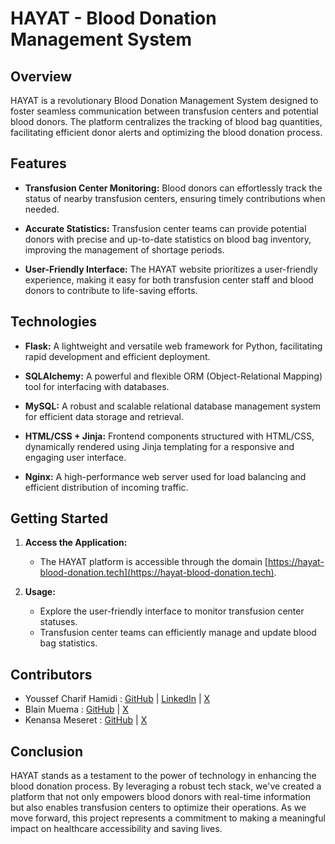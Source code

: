 # HAYAT - Blood Donation Management System

## Overview

HAYAT is a revolutionary Blood Donation Management System designed to foster seamless communication between transfusion centers and potential blood donors. The platform centralizes the tracking of blood bag quantities, facilitating efficient donor alerts and optimizing the blood donation process.

## Features

- **Transfusion Center Monitoring:** Blood donors can effortlessly track the status of nearby transfusion centers, ensuring timely contributions when needed.

- **Accurate Statistics:** Transfusion center teams can provide potential donors with precise and up-to-date statistics on blood bag inventory, improving the management of shortage periods.

- **User-Friendly Interface:** The HAYAT website prioritizes a user-friendly experience, making it easy for both transfusion center staff and blood donors to contribute to life-saving efforts.

## Technologies

- **Flask:** A lightweight and versatile web framework for Python, facilitating rapid development and efficient deployment.

- **SQLAlchemy:** A powerful and flexible ORM (Object-Relational Mapping) tool for interfacing with databases.

- **MySQL:** A robust and scalable relational database management system for efficient data storage and retrieval.

- **HTML/CSS + Jinja:** Frontend components structured with HTML/CSS, dynamically rendered using Jinja templating for a responsive and engaging user interface.

- **Nginx:** A high-performance web server used for load balancing and efficient distribution of incoming traffic.

## Getting Started

1. **Access the Application:**
   - The HAYAT platform is accessible through the domain [https://hayat-blood-donation.tech](https://hayat-blood-donation.tech).

2. **Usage:**
   - Explore the user-friendly interface to monitor transfusion center statuses.
   - Transfusion center teams can efficiently manage and update blood bag statistics.

## Contributors

- Youssef Charif Hamidi : [GitHub](https://github.com/Chareef) | [LinkedIn](https://linkedin.com/in/youssef-charif-hamidi) | [X](https://x.com/YoussefCharifH2)
- Blain Muema : [GitHub](https://github.com/octocatblain) | [X](https://twitter.com/birdblain)
- Kenansa Meseret : [GitHub](https://github.com/Kenc0de) | [X](https://twitter.com/KENC0DE)

## Conclusion

HAYAT stands as a testament to the power of technology in enhancing the blood donation process. By leveraging a robust tech stack, we've created a platform that not only empowers blood donors with real-time information but also enables transfusion centers to optimize their operations. As we move forward, this project represents a commitment to making a meaningful impact on healthcare accessibility and saving lives.
